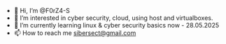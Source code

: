- 👋 Hi, I’m @F0rZ4-S
- 👀 I’m interested in cyber security, cloud, using host and virtualboxes. 
- 🌱 I’m currently learning linux & cyber security basics now - 28.05.2025
- 📫 How to reach me sibersect@gmail.com

<!---
F0rZ4-S/F0rZ4-S is a ✨ special ✨ repository because its `README.md` (this file) appears on your GitHub profile.
You can click the Preview link to take a look at your changes.
--->
